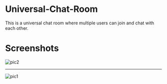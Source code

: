 # Universal-Chat-Room
This is a universal chat room where multiple users can join and chat with each other.
# Screenshots
![pic2](https://user-images.githubusercontent.com/83026338/147673671-53c24406-d117-43c4-bc75-14aa69010541.png)


<hr>


![pic1](https://user-images.githubusercontent.com/83026338/147673674-2cd8928a-a2cf-4224-8954-31c3b7d59d3c.png)
